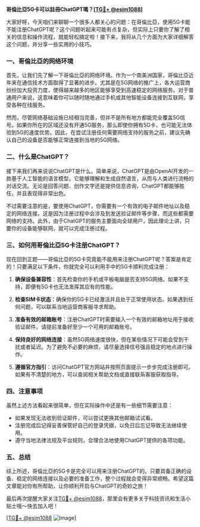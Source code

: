 **哥倫比亞5G卡可以註冊ChatGPT嗎？[[TG💪+ @esim1088](https://t.me/s/esim1088)]**

大家好呀，今天咱们来聊聊一个很多人都关心的问题：在哥倫比亞，使用5G卡能不能注册ChatGPT呢？这个问题听起来可能有点复杂，但实际上只要你了解了相关的信息和操作流程，就能轻松搞定啦！接下来，我将从几个方面为大家详细解答这个问题，并分享一些实用的小技巧。

### 一、哥倫比亞的网络环境

首先，让我们先了解一下哥倫比亞的网络环境。作为一个南美洲国家，哥倫比亞近年来在通信技术方面取得了显著的进步。尤其是在5G网络的推广上，各大运营商纷纷加大投资力度，使得越来越多的地区能够享受到高速稳定的网络服务。对于普通用户来说，这意味着你可以随时随地通过手机或其他智能设备连接到互联网，享受各种在线服务。

然而，尽管网络基础设施已经相当完善，但并不是所有地方都能完全覆盖5G信号。如果你所在的区域还没有开通5G服务，那么即使你拥有5G卡，也可能无法体验到5G的速度优势。因此，在尝试注册任何需要网络支持的服务之前，建议先确认自己的设备是否能够正常连接到当地的5G网络。

### 二、什么是ChatGPT？

接下来我们再来说说ChatGPT是什么。简单来说，ChatGPT是由OpenAI开发的一款基于人工智能的语言模型。它能够理解和生成自然语言，从而与人类进行流畅的对话交流。无论是回答问题、创作文字还是提供信息咨询，ChatGPT都能够胜任，并且表现得非常出色。

不过需要注意的是，要使用ChatGPT，你需要有一个有效的电子邮件地址以及稳定的网络连接。这是因为注册过程中会涉及到发送验证邮件等步骤，而这些都需要网络的支持。此外，由于ChatGPT的服务主要面向全球用户，因此理论上讲，只要你的设备能够联网，就可以完成注册过程。

### 三、如何用哥倫比亞5G卡注册ChatGPT？

现在回到正题——哥倫比亞的5G卡究竟能不能用来注册ChatGPT呢？答案是肯定的！只要满足以下条件，你就完全可以利用手中的5G卡顺利完成注册：

1. **确保设备兼容性**：首先检查你的手机或平板电脑是否支持5G网络。如果不支持，即便有5G卡也无法发挥其应有的性能。
   
2. **检查SIM卡状态**：确保你的5G卡已经激活并且处于正常使用状态。如果遇到任何问题，可以联系当地运营商客服寻求帮助。

3. **准备有效的邮箱账号**：注册ChatGPT时需要输入一个有效的邮箱地址用于接收验证邮件。请提前准备好至少一个可用的邮箱账号。

4. **保持良好的网络连接**：虽然5G网络速度很快，但在某些情况下可能会受到干扰或者延迟。为了避免不必要的麻烦，请尽量选择信号强且稳定的地点进行操作。

5. **遵循官方指引**：访问ChatGPT官方网站并按照页面提示一步步完成注册即可。如果有不清楚的地方，可以查阅相关帮助文档或直接联系客服获取指导。

### 四、注意事项

虽然上述方法看起来很简单，但在实际操作中还是有一些细节需要注意：

- 如果发现无法收到验证邮件，可以尝试更换其他邮箱试试看。
- 注册完成后记得妥善保管好自己的登录凭据，以免日后忘记导致无法继续使用。
- 遵守当地法律法规及平台规则，合理合法地使用ChatGPT提供的各项功能。

### 五、总结

综上所述，哥倫比亞的5G卡是完全可以用来注册ChatGPT的。只要具备正确的设备、稳定的网络连接以及必要的准备工作，整个过程就会变得异常顺畅。希望这篇文章能对你有所帮助，让你顺利开启与ChatGPT的奇妙之旅！

最后再次提醒大家关注[TG💪+ @esim1088](https://t.me/s/esim1088)，那里会有更多关于科技资讯和生活小贴士哦～快去加入吧！

[[TG💪+ @esim1088](https://t.me/s/esim1088) ![Image](https://i.postimg.cc/4NQfJmqS/Snipaste-2025-05-13-00-14-12.png)]